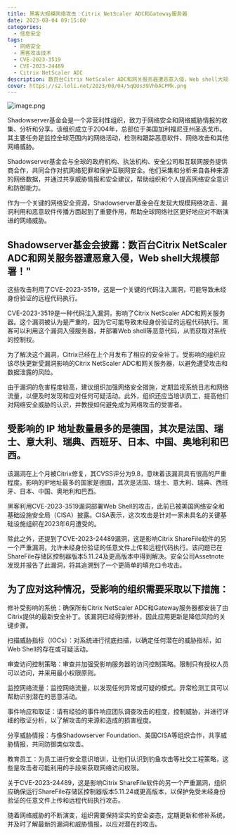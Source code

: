 ```yaml
---
title: 黑客大规模网络攻击：Citrix NetScaler ADC和Gateway服务器
date: 2023-08-04 09:15:00
categories:
  - 信息安全
tags:
  - 网络安全
  - 黑客攻击技术
  - CVE-2023-3519
  - CVE-2023-24489
  - Citrix NetScaler ADC
description: 数百台Citrix NetScaler ADC和网关服务器遭恶意入侵，Web shell大规模部署
cover: https://s2.loli.net/2023/08/04/SqQUs39VhbACPMk.png
---
```


![image.png](https://s2.loli.net/2023/08/04/kbZmopWRrM5iPfB.png)

Shadowserver基金会是一个非营利性组织，致力于网络安全和网络威胁情报的收集、分析和分享。该组织成立于2004年，总部位于美国加利福尼亚州圣迭戈市。其主要任务是监控全球范围内的网络活动，检测和跟踪恶意软件、网络攻击和其他网络威胁。

Shadowserver基金会与全球的政府机构、执法机构、安全公司和互联网服务提供商合作，共同合作对抗网络犯罪和保护互联网安全。他们采集和分析来自各种来源的网络数据，并通过共享威胁情报和安全建议，帮助组织和个人提高网络安全意识和防御能力。

作为一个关键的网络安全资源，Shadowserver基金会在发现大规模网络攻击、漏洞利用和恶意软件传播方面起到了重要作用，帮助全球网络社区更好地应对不断演进的网络威胁。

## Shadowserver基金会披露：数百台Citrix NetScaler ADC和网关服务器遭恶意入侵，Web shell大规模部署！"

这些攻击利用了CVE-2023-3519，这是一个关键的代码注入漏洞，可能导致未经身份验证的远程代码执行。

CVE-2023-3519是一种代码注入漏洞，影响了Citrix NetScaler ADC和网关服务器。这个漏洞被认为是严重的，因为它可能导致未经身份验证的远程代码执行。黑客可以利用这个漏洞入侵服务器，并部署Web shell等恶意代码，从而获取对系统的控制权。

为了解决这个漏洞，Citrix已经在上个月发布了相应的安全补丁。受影响的组织应该尽快更新受漏洞影响的Citrix NetScaler ADC和网关服务器，以避免遭受攻击和数据泄露的风险。

由于漏洞的危害程度较高，建议组织加强网络安全措施，定期监视系统日志和网络流量，以便及时发现和应对任何可疑活动。此外，组织还应当培训员工，提高他们对网络安全威胁的认识，并教授如何避免成为网络攻击的受害者。

## 受影响的 IP 地址数量最多的是德国，其次是法国、瑞士、意大利、瑞典、西班牙、日本、中国、奥地利和巴西。

该漏洞在上个月被Citrix修复，其CVSS评分为9.8，意味着该漏洞具有很高的严重程度。影响的IP地址最多的国家是德国，其次是法国、瑞士、意大利、瑞典、西班牙、日本、中国、奥地利和巴西。

黑客利用CVE-2023-3519漏洞部署Web Shell的攻击，此前已被美国网络安全和基础设施安全局（CISA）披露。CISA表示，这次攻击是针对一家未具名的关键基础设施组织在2023年6月遭受的。

除此之外，还提到了CVE-2023-24489漏洞，这是影响Citrix ShareFile软件的另一个严重漏洞，允许未经身份验证的任意文件上传和远程代码执行。该问题已在ShareFile存储区控制器版本5.11.24及更高版本中得到解决。安全公司Assetnote发现并报告了此漏洞，将其追溯到了一个更简单的填充口令攻击。

## 为了应对这种情况，受影响的组织需要采取以下措施：

修补受影响的系统：确保所有Citrix NetScaler ADC和Gateway服务器都安装了由Citrix提供的最新安全补丁。该漏洞已经得到修补，因此应用更新是降低风险的关键步骤。

扫描威胁指标（IOCs）：对系统进行彻底扫描，以确定任何潜在的威胁指标，如Web Shell的存在或可疑活动。

审查访问控制策略：审查并加强受影响服务器的访问控制策略。限制只有授权人员可以访问，并采用最小权限原则。

监控网络流量：监控网络流量，以发现任何异常或可疑的模式。异常检测工具可以帮助识别潜在的恶意活动。

事件响应和取证：请有经验的事件响应团队调查攻击的程度，控制威胁，并进行详细的取证分析，以了解攻击的来源和造成的损害程度。

分享威胁情报：与像Shadowserver Foundation、美国CISA等组织合作，共享威胁情报，共同防御类似攻击。

教育员工：为员工进行安全意识培训，让他们认识到钓鱼攻击等社交工程策略，这些是攻击者可能利用的手段来获取网络访问权限。

关于CVE-2023-24489，这是影响Citrix ShareFile软件的另一个严重漏洞，组织应确保运行ShareFile存储区控制器版本5.11.24或更高版本，以保护免受未经身份验证的任意文件上传和远程代码执行攻击。

随着网络威胁的不断演变，组织需要保持坚实的安全姿态，定期更新和修补系统，并及时了解最新的漏洞和威胁情报，以应对潜在的攻击。


